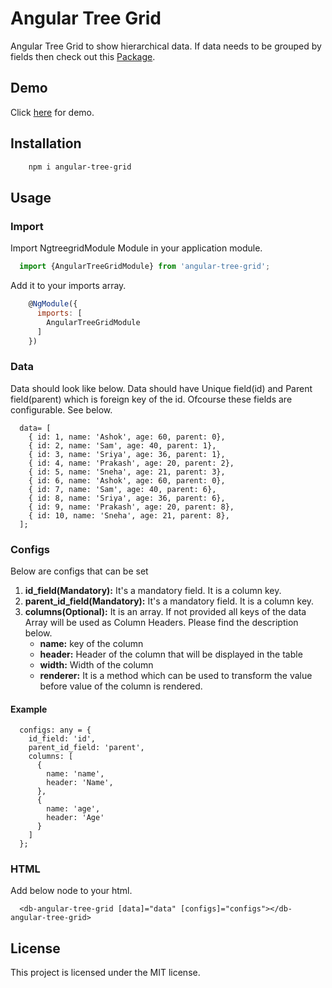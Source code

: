# Angular Tree Grid
Angular Tree Grid to show hierarchical data. If data needs to be grouped by fields then check out this <a href="https://github.com/debabratapatra/ngtreegrid" target="_blank">Package</a>.

## Demo

Click <a href="https://angular-tree-grid.stackblitz.io/" target="_blank">here</a> for demo.

## Installation

```bash
    npm i angular-tree-grid
```

## Usage

### Import
Import NgtreegridModule Module in your application module.

```javascript
  import {AngularTreeGridModule} from 'angular-tree-grid';
```

Add it to your imports array.

```javascript
    @NgModule({
      imports: [
        AngularTreeGridModule
      ]
    })
```

### Data
Data should look like below. Data should have Unique field(id) and Parent field(parent) which is foreign key of the id. Ofcourse these fields are configurable. See below.

```
  data= [
    { id: 1, name: 'Ashok', age: 60, parent: 0},
    { id: 2, name: 'Sam', age: 40, parent: 1},
    { id: 3, name: 'Sriya', age: 36, parent: 1},
    { id: 4, name: 'Prakash', age: 20, parent: 2},
    { id: 5, name: 'Sneha', age: 21, parent: 3},
    { id: 6, name: 'Ashok', age: 60, parent: 0},
    { id: 7, name: 'Sam', age: 40, parent: 6},
    { id: 8, name: 'Sriya', age: 36, parent: 6},
    { id: 9, name: 'Prakash', age: 20, parent: 8},
    { id: 10, name: 'Sneha', age: 21, parent: 8},
  ];
```

### Configs
Below are configs that can be set

1. **id_field(Mandatory):** It's a mandatory field. It is a column key.
2. **parent_id_field(Mandatory):** It's a mandatory field. It is a column key.
6. **columns(Optional):** It is an array. If not provided all keys of the data Array will be used as Column Headers. Please find the description below.
    * **name:** key of the column
    * **header:** Header of the column that will be displayed in the table
    * **width:** Width of the column
    * **renderer:** It is a method which can be used to transform the value before value of the column is rendered.

#### Example
```
  configs: any = {
    id_field: 'id',
    parent_id_field: 'parent',
    columns: [
      {
        name: 'name',
        header: 'Name',
      },
      {
        name: 'age',
        header: 'Age'
      }
    ]
  };
```

### HTML
Add below node to your html.
```
  <db-angular-tree-grid [data]="data" [configs]="configs"></db-angular-tree-grid>
```

## License
This project is licensed under the MIT license.
